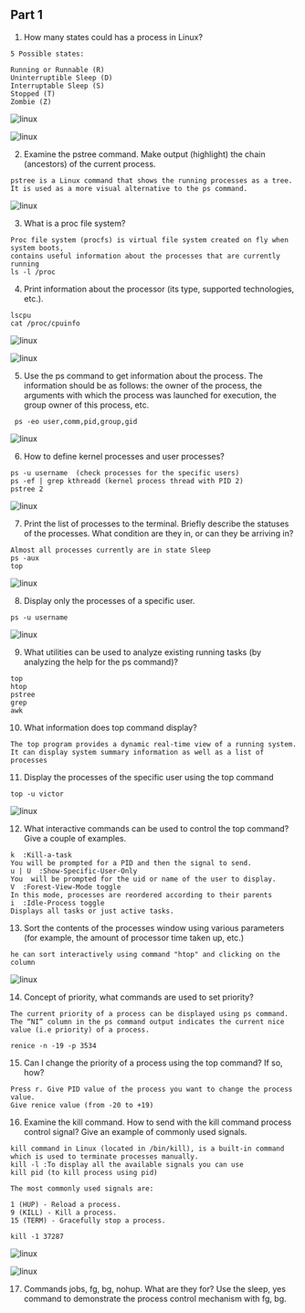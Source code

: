 ## Part 1

1. How many states could has a process in Linux?
```
5 Possible states:

Running or Runnable (R)
Uninterruptible Sleep (D)
Interruptable Sleep (S)
Stopped (T)
Zombie (Z)
```

![linux](./images/51.png "linux")

![linux](./images/52.png "linux")

2. Examine the pstree command. Make output (highlight) the chain (ancestors) of the current process.
```
pstree is a Linux command that shows the running processes as a tree. It is used as a more visual alternative to the ps command.
```
![linux](./images/53.png "linux")
 
3. What is a proc file system?
```
Proc file system (procfs) is virtual file system created on fly when system boots,
contains useful information about the processes that are currently running
ls -l /proc
```
4. Print information about the processor (its type, supported technologies, etc.).
```
lscpu
cat /proc/cpuinfo
```
![linux](./images/54.png "linux")

![linux](./images/55.png "linux")

5. Use the ps command to get information about the process. The information should be as follows: the owner of the process, 
the arguments with which the process was launched for execution, the group owner of this process, etc.
```
 ps -eo user,comm,pid,group,gid
```
![linux](./images/56.png "linux")

6. How to define kernel processes and user processes?
```
ps -u username  (check processes for the specific users)
ps -ef | grep kthreadd (kernel process thread with PID 2)
pstree 2
```
![linux](./images/57.png "linux")

7. Print the list of processes to the terminal. Briefly describe the statuses of the processes. 
 What condition are they in, or can they be arriving in?
```
Almost all processes currently are in state Sleep
ps -aux
top
```
![linux](./images/58.png "linux")

8. Display only the processes of a specific user.
```
ps -u username
```
![linux](./images/59.png "linux")

9. What utilities can be used to analyze existing running tasks (by analyzing the help for the ps command)?
```
top
htop
pstree
grep
awk
```
10. What information does top command display?
```
The top program provides a dynamic real-time view of a running system. 
It can display system summary information as well as a list of processes
```
11. Display the processes of the specific user using the top command
```
top -u victor
```
![linux](./images/60.png "linux")

12. What interactive commands can be used to control the top command? Give a couple of examples.
```
k  :Kill-a-task
You will be prompted for a PID and then the signal to send.
u | U  :Show-Specific-User-Only
You  will be prompted for the uid or name of the user to display.
V  :Forest-View-Mode toggle
In this mode, processes are reordered according to their parents
i  :Idle-Process toggle
Displays all tasks or just active tasks.
```

13. Sort the contents of the processes window using various parameters (for example, the amount of processor time taken up, etc.)
```
he can sort interactively using command "htop" and clicking on the column
```
![linux](./images/61.png "linux")

14. Concept of priority, what commands are used to set priority?
```
The current priority of a process can be displayed using ps command.
The “NI” column in the ps command output indicates the current nice value (i.e priority) of a process.

renice -n -19 -p 3534
```
15. Can I change the priority of a process using the top command? If so, how?
```
Press r. Give PID value of the process you want to change the process value. 
Give renice value (from -20 to +19)
```
16. Examine the kill command. How to send with the kill command process control signal? Give an example of commonly used signals.
```
kill command in Linux (located in /bin/kill), is a built-in command which is used to terminate processes manually.
kill -l :To display all the available signals you can use
kill pid (to kill process using pid)
 
The most commonly used signals are:

1 (HUP) - Reload a process.
9 (KILL) - Kill a process.
15 (TERM) - Gracefully stop a process.

kill -1 37287
```
![linux](./images/62.png "linux")

![linux](./images/63.png "linux")

17. Commands jobs, fg, bg, nohup. What are they for? Use the sleep, yes command to demonstrate the process control mechanism with fg, bg.
```

```



